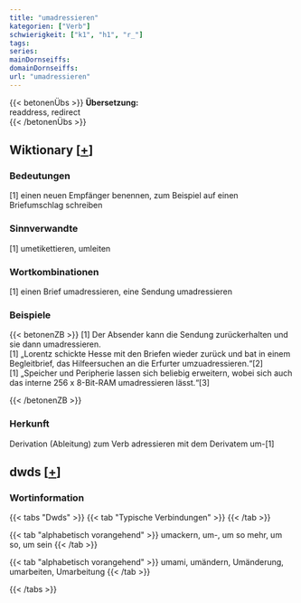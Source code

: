 ```yaml
---
title: "umadressieren"
kategorien: ["Verb"]
schwierigkeit: ["k1", "h1", "r_"]
tags:
series:
mainDornseiffs:
domainDornseiffs:
url: "umadressieren"
---
```


{{< betonenÜbs >}}
**Übersetzung:**  
readdress, redirect  
{{< /betonenÜbs >}}

## Wiktionary [[+](https://de.wiktionary.org/wiki/umadressieren)]

### Bedeutungen
[1] einen neuen Empfänger benennen, zum Beispiel auf einen Briefumschlag schreiben  

### Sinnverwandte
[1] umetikettieren, umleiten  

### Wortkombinationen
[1] einen Brief umadressieren, eine Sendung umadressieren  

### Beispiele
{{< betonenZB >}}
[1] Der Absender kann die Sendung zurückerhalten und sie dann umadressieren.  
[1] „Lorentz schickte Hesse mit den Briefen wieder zurück und bat in einem Begleitbrief, das Hilfeersuchen an die Erfurter umzuadressieren.“[2]  
[1] „Speicher und Peripherie lassen sich beliebig erweitern, wobei sich auch das interne 256 x 8-Bit-RAM umadressieren lässt.“[3]  

{{< /betonenZB >}}
### Herkunft
Derivation (Ableitung) zum Verb adressieren mit dem Derivatem um-[1]  



## dwds [[+](https://www.dwds.de/wb/umadressieren)]

### Wortinformation
{{< tabs "Dwds" >}}
{{< tab "Typische Verbindungen" >}}
{{< /tab >}}

{{< tab "alphabetisch vorangehend" >}}
umackern, um-, um so mehr, um so, um sein
{{< /tab >}}

{{< tab "alphabetisch vorangehend" >}}
umami, umändern, Umänderung, umarbeiten, Umarbeitung
{{< /tab >}}

{{< /tabs >}}

